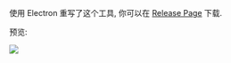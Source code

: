 使用 Electron 重写了这个工具, 你可以在 [Release Page][1] 下载.

预览:

![][4]



[1]: https://github.com/justbilt/convert2fnt/releases
[2]: http://7xnfpc.com1.z0.glb.clouddn.com/convert2fnt-0.0.2-mac.zip
[3]: http://7xnfpc.com1.z0.glb.clouddn.com/convert2fnt-0.0.2-win.zip
[4]: https://ws2.sinaimg.cn/large/006tNc79gy1fhkaqhm6dnj30n80ixq5f.jpg
